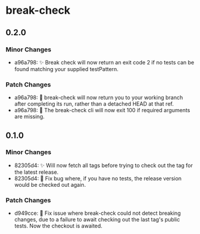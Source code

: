 # break-check

## 0.2.0

### Minor Changes

- a96a798: ✨ Break check will now return an exit code 2 if no tests can be found matching your supplied testPattern.

### Patch Changes

- a96a798: 🐛 break-check will now return you to your working branch after completing its run, rather than a detached HEAD at that ref.
- a96a798: 🐛 The break-check cli will now exit 100 if required arguments are missing.

## 0.1.0

### Minor Changes

- 82305d4: ✨ Will now fetch all tags before trying to check out the tag for the latest release.
- 82305d4: 🐛 Fix bug where, if you have no tests, the release version would be checked out again.

### Patch Changes

- d949cce: 🐛 Fix issue where break-check could not detect breaking changes, due to a failure to await checking out the last tag's public tests. Now the checkout is awaited.
